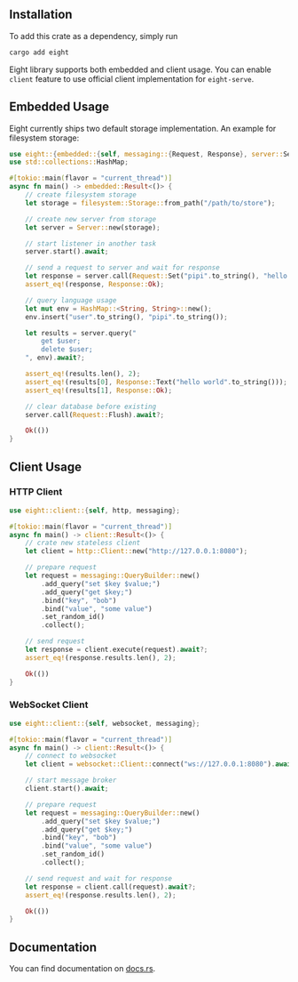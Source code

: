 ## Installation

To add this crate as a dependency, simply run

```bash
cargo add eight
```

Eight library supports both embedded and client usage. You can enable `client` feature to use official client implementation for `eight-serve`.

## Embedded Usage

Eight currently ships two default storage implementation. An example for filesystem storage:

```rust no_run
use eight::{embedded::{self, messaging::{Request, Response}, server::Server, storage::filesystem}};
use std::collections::HashMap;

#[tokio::main(flavor = "current_thread")]
async fn main() -> embedded::Result<()> {
    // create filesystem storage
    let storage = filesystem::Storage::from_path("/path/to/store");

    // create new server from storage
    let server = Server::new(storage);

    // start listener in another task
    server.start().await;

    // send a request to server and wait for response
    let response = server.call(Request::Set("pipi".to_string(), "hello world".to_string())).await?;
    assert_eq!(response, Response::Ok);

    // query language usage
    let mut env = HashMap::<String, String>::new();
    env.insert("user".to_string(), "pipi".to_string());

    let results = server.query("
        get $user;
        delete $user;
    ", env).await?;

    assert_eq!(results.len(), 2);
    assert_eq!(results[0], Response::Text("hello world".to_string()));
    assert_eq!(results[1], Response::Ok);

    // clear database before existing
    server.call(Request::Flush).await?;

    Ok(())
}
```

## Client Usage

### HTTP Client

```rust no_run
use eight::client::{self, http, messaging};

#[tokio::main(flavor = "current_thread")]
async fn main() -> client::Result<()> {
    // crate new stateless client
    let client = http::Client::new("http://127.0.0.1:8080");

    // prepare request
    let request = messaging::QueryBuilder::new()
        .add_query("set $key $value;")
        .add_query("get $key;")
        .bind("key", "bob")
        .bind("value", "some value")
        .set_random_id()
        .collect();

    // send request
    let response = client.execute(request).await?;
    assert_eq!(response.results.len(), 2);

    Ok(())
}

```

### WebSocket Client

```rust no_run
use eight::client::{self, websocket, messaging};

#[tokio::main(flavor = "current_thread")]
async fn main() -> client::Result<()> {
    // connect to websocket
    let client = websocket::Client::connect("ws://127.0.0.1:8080").await?;

    // start message broker
    client.start().await;

    // prepare request
    let request = messaging::QueryBuilder::new()
        .add_query("set $key $value;")
        .add_query("get $key;")
        .bind("key", "bob")
        .bind("value", "some value")
        .set_random_id()
        .collect();

    // send request and wait for response
    let response = client.call(request).await?;
    assert_eq!(response.results.len(), 2);

    Ok(())
}
```

## Documentation

You can find documentation on [docs.rs](https://docs.rs/eight).
